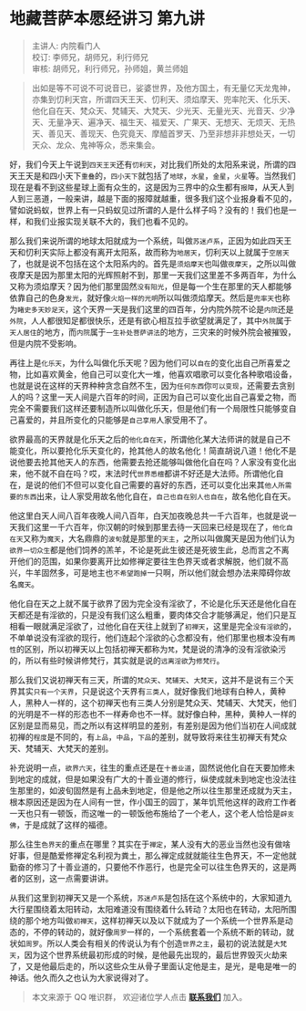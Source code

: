 # 地藏菩萨本愿经讲习 第九讲

> 主讲人: 内院看门人 <br />
> 校订: 李师兄，胡师兄，利行师兄 <br />
> 审核: 胡师兄，利行师兄，孙师姐，黄兰师姐 <br />

> 出如是等不可说不可说音已，娑婆世界，及他方国土，有无量亿天龙鬼神，亦集到忉利天宫，所谓四天王天、忉利天、须焰摩天、兜率陀天、化乐天、他化自在天、梵众天、梵辅天、大梵天、少光天、无量光天、光音天、少净天、无量净天、遍净天、福生天、福爱天、广果天、无想天、无烦天、无热天、善见天、善现天、色究竟天、摩醯首罗天、乃至非想非非想处天，一切天众、龙众、鬼神等众，悉来集会。

好，我们今天上午说到`四天王天`还有`忉利天`，对比我们所处的太阳系来说，所谓的四天王天是和四小天下`重叠`的，`四小天下`就包括了`地球`，`水星`，`金星`，`火星`等。当然我们现在是看不到这些星球上面有众生的，这是因为三界中的众生都有`报障`，从天人到人到三恶道，一般来讲，越是下面的报障就越重，很多我们这个业报身看不见的，譬如说蚂蚁，世界上有一只蚂蚁见过所谓的人是什么样子吗？没有的！我们也是一样，和我们业报实现关联不大的，我们也看不见的。

那么我们来说所谓的地球太阳就成为一个系统，叫做`苏迷卢系`，正因为如此四天王天和忉利天实际上都没有离开太阳系，故而称为`地居天`，忉利天以上就属于`空居天`了，也就是说不包括在这个太阳系内的。首先是`须焰摩天`也叫做`夜摩天`，之所以叫做夜摩天是因为那里太阳的光辉照射不到，那里一天我们这里差不多两百年，为什么又称为须焰摩天？因为他们那里固然`没有阳光`，但是每一个生在那里的天人都能够依靠自己的色身`发光`，就好像`火焰一样的光明`所以叫做须焰摩天。然后是`兜率天`也称为`睹史多天妙足天`，这个天界一天是我们这里的四百年，分内院外院不论是`内院`还是`外院`，人人都很知足都很快乐，还是有欲心相互拉手欲望就满足了，其中`外院`属于`天人居住`的地方，而`内院`属于`一生补处菩萨讲法`的地方，三灾来的时候外院会被摧毁，但是内院不受影响。

再往上是`化乐天`，为什么叫做化乐天呢？因为他们可以`自在`的变化出自己所喜爱之物，比如喜欢黄金，他自己可以变化大一堆，他喜欢唱歌可以变化各种歌唱设备，也就是说在这样的天界种种贪念自然不生，因为`任何东西`你`可以变现`，还需要去贪别人的吗？这里一天人间是六百年的时间，正因为自己可以变化出自己喜爱之物，而完全不需要我们这样还要制造所以叫做化乐天，但是他们有一个局限性只能够变自己喜爱的，并且所变化的只能够是`自己享用`人家受用不了。

欲界最高的天界就是化乐天之后的`他化自在天`，所谓他化某大法师讲的就是自己不能变化，所以要抢化乐天变化的，抢其他人的故名他化！简直胡说八道！他化不是说他要去抢其他天人的东西，他需要去抢还能够叫做他化自在吗？人家没有变化出来，他不就不自在吗？哎，末法时代`世界悉檀`都讲不好还是大法师。所谓他化自在，是说的他们不但可以变化自己需要的喜好的东西，还可以变化出来其`他人所需要的东西`出来，让人家受用故名他化自在，`自己也自在别人也自在`，故名他化自在天。

他这里白天人间八百年夜晚人间八百年，白天加夜晚总共一千六百年，也就是说一天我们这里一千六百年，你汉朝的时候到那里去待一天回来已经是现在了，`他化自在天`又称为`魔天`，大名鼎鼎的`波旬`就是那里的`天主`，之所以叫做魔天是因为他们认为`欲界一切众生`都是他们饲养的羔羊，不论是死此生彼还是死彼生此，总而言之不离开他们的范围，如果你要离开比如修禅定要往生色界天或者求解脱，他们就不高兴，牛羊固然多，可是地主也`不希望跑掉`一只啊，所以他们就会想办法来障碍你故名`魔天`。

他化自在天之上就不属于欲界了因为完全没有淫欲了，不论是化乐天还是他化自在天都还是有淫欲的，只是没有我们这么粗重，要肉体交合才能够满足，他们只是互相看一眼就满足淫欲了，过他化自在天往上就到了`初禅天`，这里是完全`没有淫欲`的，不单单说没有淫欲的现行，他们连起个淫欲的心念都没有，他们那里也根本没有`两性`的区别，所以初禅天以上包括初禅天都称为`梵`，梵是说的清净的没有淫欲染污的，所以有些时候讲修梵行，其实就是说的`远离淫欲`为`修梵行`。

那么我们又说初禅天有三天，所谓的`梵众天`、`梵辅天`、`大梵天`，这并不是说有三个天界其实`只有一个天界`，只是说这个天界有`三类人`，就好像我们地球有白种人，黄种人，黑种人一样的，这个初禅天也有三类人分别是梵众天、梵辅天、大梵天，他们的光明是不一样的形态也不一样寿命也不一样。就好像白种，黑种，黄种人一样的区别是显而易见，而之所以有这样明显的差别，有差别是因为他们当初在人间成就初禅的`程度`是不同的，有`上品`，`中品`，`下品`的差别，就导致将来往生初禅天有梵众天、梵辅天、大梵天的差别。

补充说明一点，`欲界六天`，往生的重点还是在`十善业道`，固然说他化自在天要加修未到地定的成就，但是如果没有广大的十善业道的修行，纵使成就未到地定也没法往生那里的，如波旬固然是有上品未到地定，但是他之所以往生那里还成就为天主，根本原因还是因为在人间有一世，作小国王的园丁，某年饥荒他这样的政府工作者一天也只有一顿饭，而这唯一的一顿饭他布施给了一个老人，这个老人恰恰是`辟支佛`，于是成就了这样的福德。

那么往生`色界天`的重点在哪里？其实在于`禅定`，某人没有大的恶业当然也没有做啥好事，但是酷爱修禅定名利视为粪土，那么禅定成就就能往生色界天，不一定他就勤奋的修习了十善业道的，只要他不作恶行，也是完全可以往生色界天的，这是两者的区别，这一点需要讲讲。

从我们这里到初禅天又是一个系统，`苏迷卢系`是包括在这个系统中的，大家知道九大行星围绕着太阳转动，太阳难道没有围绕着什么转动？太阳也在转动，太阳所围绕的那个地方叫做`初禅天`，这样初禅天以及以下就成为了一个系统一个世界系是动态的，不停的转动的，就好像`周罗`一样的，一个系统套着一个系统不断的转动，就状如`周罗`。所以人类会有相关的传说认为有个创造`世界之主`，最初的说法就是`大梵天`，因为这个世界系统最初形成的时候，是他最先出现的，最后世界毁灭火劫来了，又是他最后走的，所以这些众生从骨子里面认定他是主，是光，是电是唯一的神话。他久而久之也认为大家说得对了。

> 本文来源于 QQ 唯识群， 欢迎诸位学人点击 **[联系我们](https://mp.weixin.qq.com/s/lZCfWjmLjgNR165Tx4_bCQ)** 加入。

